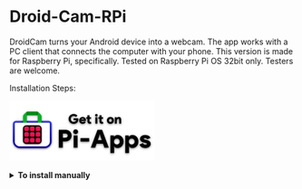 # Droid-Cam-RPi


DroidCam turns your Android device into a webcam. The app works with a PC client that connects the computer with your phone. This version is made for Raspberry Pi, specifically. Tested on Raspberry Pi OS 32bit only. Testers are welcome.


Installation Steps:



[![badge](https://github.com/Botspot/pi-apps/blob/master/icons/badge.png?raw=true)](https://github.com/Botspot/pi-apps)  




<details>
<summary><b>To install manually</b> </summary>
To manually install DroidCam:
 
```
  git clone https://github.com/open-sorcerer64/Droid-Cam-RPi.git
  cd Droid-Cam-RPi
  sudo bash install.sh
```
